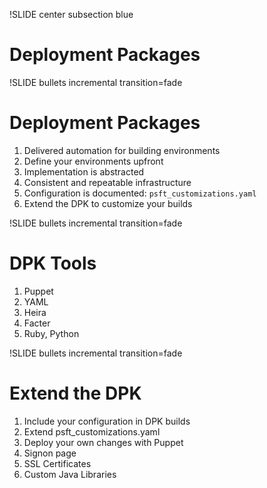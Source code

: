 !SLIDE center subsection blue

# Deployment Packages

!SLIDE bullets incremental transition=fade

# Deployment Packages

1. Delivered automation for building environments
1. Define your environments upfront
1. Implementation is abstracted
1. Consistent and repeatable infrastructure
1. Configuration is documented: `psft_customizations.yaml`
1. Extend the DPK to customize your builds

!SLIDE bullets incremental transition=fade

# DPK Tools

1. Puppet
1. YAML
1. Heira
1. Facter
1. Ruby, Python

!SLIDE bullets incremental transition=fade

# Extend the DPK

1. Include your configuration in DPK builds
1. Extend psft_customizations.yaml
1. Deploy your own changes with Puppet
1. Signon page
1. SSL Certificates
1. Custom Java Libraries

